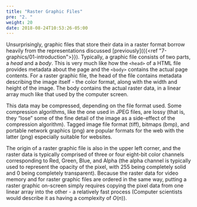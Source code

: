 ```yaml
---
title: "Raster Graphic Files"
pre: "2. "
weight: 20
date: 2018-08-24T10:53:26-05:00
---
```


Unsurprisingly, graphic files that store their data in a raster format borrow heavily from the representations discussed [previously]({{<ref "7-graphics/01-introduction">}}).  Typically, a graphic file consists of two parts, a _head_ and a _body_.  This is very much like how the `<head>` of a HTML file provides metadata about the page and the `<body>` contains the actual page contents. For a raster graphic file, the head of the file contains metadata describing the image itself - the color format, along with the width and height of the image.  The body contains the actual raster data, in a linear array much like that used by the computer screen.  

This data may be compressed, depending on the file format used.  Some compression algorithms, like the one used in JPEG files, are lossy (that is, they “lose” some of the fine detail of the image as a side-effect of the compression algorithm).  Tagged image file format (tiff), bitmaps (bmp), and portable network graphics (png) are popular formats for the web with the latter (png) especially suitable for websites.

The origin of a raster graphic file is also in the upper left corner, and the raster data is typically comprised of three or four eight-bit color channels corresponding to Red, Green, Blue, and Alpha (the alpha channel is typically used to represent the opacity of the pixel, with 255 being completely solid and 0 being completely transparent).  Because the raster data for video memory and for raster graphic files are ordered in the same way, putting a raster graphic on-screen simply requires copying the pixel data from one linear array into the other - a relatively fast process (Computer scientists would describe it as having a complexity of $O(n)$).